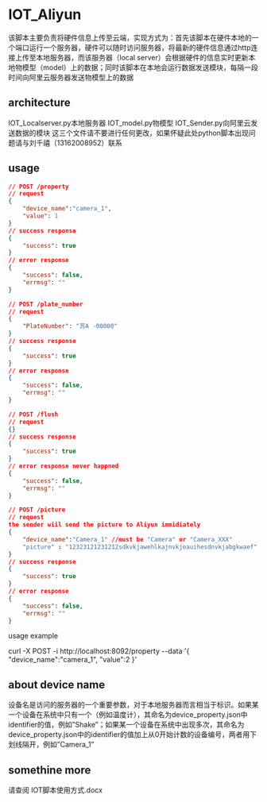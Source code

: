 # IOT_Aliyun

该脚本主要负责将硬件信息上传至云端，实现方式为：首先该脚本在硬件本地的一个端口运行一个服务器，硬件可以随时访问服务器，将最新的硬件信息通过http连接上传至本地服务器，而该服务器（local server）会根据硬件的信息实时更新本地物模型（model）上的数据；同时该脚本在本地会运行数据发送模块，每隔一段时间向阿里云服务器发送物模型上的数据

## architecture
IOT_Localserver.py本地服务器
IOT_model.py物模型
IOT_Sender.py向阿里云发送数据的模块
这三个文件请不要进行任何更改，如果怀疑此处python脚本出现问题请与刘千禧（13162008952）联系

## usage

```json
// POST /property
// request
{
    "device_name":"camera_1",
    "value": 1
}
// success response
{
    "success": true
}
// error response 
{
    "success": false,
    "errmsg": ""
}

// POST /plate_number
// request
{
    "PlateNumber": "苏A -00000"
}
// success response
{
    "success": true
}
// error response 
{
    "success": false,
    "errmsg": ""
}

// POST /flush
// request
{}
// success response
{
    "success": true
}
// error response never happned
{
    "success": false,
    "errmsg": ""
}

// POST /picture
// request
the sender wiil send the picture to Aliyun immidiately
{
    "device_name":"Camera_1" //must be "Camera" or "Camera_XXX" 
    "picture" : "12323121231212sdkvkjawehlkajnvkjeauihesdnvkjabgkwaef" //base64 string
}
// success response
{
    "success": true
}
// error response 
{
    "success": false,
    "errmsg": ""
}
```
usage example

curl -X POST -i http://localhost:8092/property --data '{
    "device_name":"camera_1",
    "value":2
}'


## about device name

设备名是访问的服务器的一个重要参数，对于本地服务器而言相当于标识。如果某一个设备在系统中只有一个（例如温度计），其命名为device_property.json中identifier的值，例如”Shake”；如果某一个设备在系统中出现多次，其命名为device_property.json中的identifier的值加上从0开始计数的设备编号，两者用下划线隔开，例如”Camera_1”

## somethine more
请查阅 IOT脚本使用方式.docx
